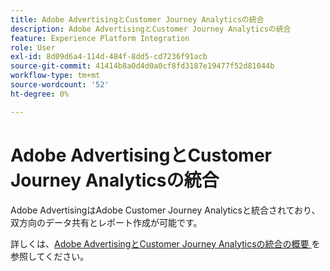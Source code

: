```yaml
---
title: Adobe AdvertisingとCustomer Journey Analyticsの統合
description: Adobe AdvertisingとCustomer Journey Analyticsの統合
feature: Experience Platform Integration
role: User
exl-id: 8d09d6a4-114d-484f-8dd5-cd7236f91acb
source-git-commit: 41414b8a0d4d0a0cf8fd3187e19477f52d81044b
workflow-type: tm+mt
source-wordcount: '52'
ht-degree: 0%

---
```


# Adobe AdvertisingとCustomer Journey Analyticsの統合

Adobe AdvertisingはAdobe Customer Journey Analyticsと統合されており、双方向のデータ共有とレポート作成が可能です。

詳しくは、[Adobe AdvertisingとCustomer Journey Analyticsの統合の概要 &#x200B;](https://experienceleague.adobe.com/en/docs/advertising/integrations/customer-journey-analytics/overview) を参照してください。
